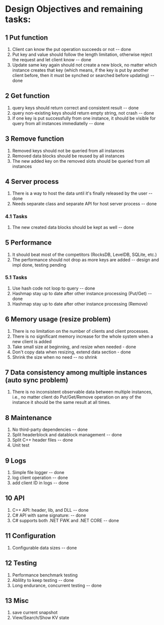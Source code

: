 # Design Objectives and remaining tasks:

## 1 Put function
1. Client can know the put operation succeeds or not -- done
1. Put key and value should follow the length limitation, otherwise reject the request and let client know -- done
1. Update same key again should not create a new block, no matter which instance creates that key (which means, if the key is put by another client before, then it must be synched or searched before updating) -- done

## 2 Get function
1. query keys should return correct and consistent result -- done
1. query non-existing keys should return empty string, not crash -- done
1. if one key is put successfully from one instance, it should be visible for query from all instances immediatelly -- done

## 3 Remove function
1. Removed keys should not be queried from all instances
1. Removed data blocks should be reused by all instances
1. The new added key on the removed slots should be queried from all instances 

## 4 Server process
1. There is a way to host the data until it's finally released by the user  -- done
1. Needs separate class and separate API for host server process -- done
### 4.1 Tasks
1. The new created data blocks should be kept as well -- done

## 5 Performance
1. It should beat most of the competitors (RocksDB, LevelDB, SQLite, etc.)
1. The performance should not drop as more keys are added -- design and impl done, testing pending
### 5.1 Tasks
1. Use hash code not loop to query -- done
1. Hashmap stay up to date after other instance processing (Put/Get) -- done
1. Hashmap stay up to date after other instance processing (Remove)

## 6 Memory usage (resize problem)
1. There is no limitation on the number of clients and client processes.
1. There is no significant memory increase for the whole system when a new client is added
1. Take small size at beginning, and resize when needed - done
1. Don't copy data when resizing, extend data section - done
1. Shrink the size when no need -- no shrink

## 7 Data consistency among multiple instances (auto sync problem)
1. There is no inconsistent observable data between multiple instances, i.e., no matter client do Put/Get/Remove operation on any of the instance it should be the same result at all times.

## 8 Maintenance
1. No third-party dependencies -- done
1. Split headerblock and datablock management -- done
1. Split C++ header files -- done
1. Unit test 

## 9 Logs
1. Simple file logger -- done
1. log client operation -- done
1. add client ID in logs -- done

## 10 API
1. C++ API: header, lib, and DLL -- done
1. C# API with same signature: -- done
1. C# supports both .NET FWK and .NET CORE -- done

## 11 Configuration
1. Configurable data sizes -- done

## 12 Testing
1. Performance benchmark testing 
1. Ablility to keep testing -- done
1. Long endurance, concurrent testing -- done

## 13 Misc
1. save current snapshot
1. View/Search/Show KV state